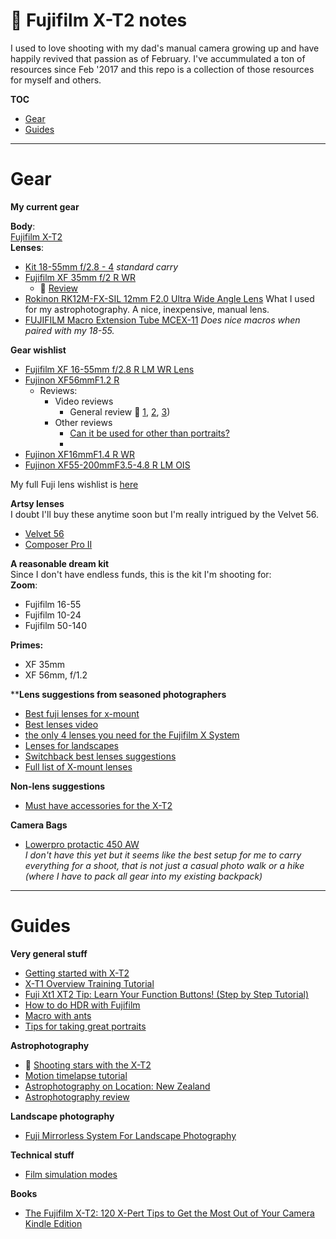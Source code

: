 # 📸 Fujifilm X-T2 notes

I used to love shooting with my dad's manual camera growing up and have happily revived that passion as of February. I've accummulated a ton of resources since Feb '2017 and this repo is a collection of those resources for myself and others.

**TOC**
- [Gear](https://github.com/karthik/fujifilm#gear)
- [Guides](https://github.com/karthik/fujifilm#guides)
---

# Gear 
**My current gear**

**Body**:  
[Fujifilm X-T2](https://www.bhphotovideo.com/c/product/1308957-REG/fujifilm_16519247_kit_x_t2_mirrorless_digital_camera.html/mode/edu)  
**Lenses**:  
- [Kit 18-55mm f/2.8 - 4](https://www.bhphotovideo.com/c/product/883530-STUD/Fujifilm_XF_18_55mm_f_2_8_4_OIS.html/mode/edu) _standard carry_  
- [Fujifilm XF 35mm f/2 R WR](https://www.bhphotovideo.com/c/product/1191420-REG/fujifilm_xf_35mm_f_2_r.html)   
	- 🎥 [Review](https://www.youtube.com/watch?v=Gb93X8uC5oo)     
- [Rokinon RK12M-FX-SIL 12mm F2.0 Ultra Wide Angle Lens](https://www.amazon.com/gp/product/B00K3T3GFY/ref=oh_aui_search_detailpage?ie=UTF8&psc=1) What I used for my astrophotography. A nice, inexpensive, manual lens.  
- [FUJIFILM Macro Extension Tube MCEX-11](https://www.amazon.com/gp/product/B00PVP07QG/ref=oh_aui_search_detailpage?ie=UTF8&psc=1)  _Does nice macros when paired with my 18-55._  


**Gear wishlist**

- [Fujifilm XF 16-55mm f/2.8 R LM WR Lens](https://www.bhphotovideo.com/c/product/1110879-REG/fujifilm_xf_16_55mm_f_2_8_r.html/mode/edu/mode/edu)
- [Fujinon XF56mmF1.2 R](https://www.amazon.com/dp/B00HK8Z9AG/ref=wl_it_dp_o_pC_nS_ttl?_encoding=UTF8&colid=3VM4106Z470GQ&coliid=IX3IL0S73SZY4) 
	- Reviews: 
		- Video reviews 
			- General review 🎥 [1](https://www.youtube.com/watch?v=EMVFVt52fAQ), [2](https://www.youtube.com/watch?v=4aDiDEVXcmA), [3](https://www.youtube.com/watch?v=7EvsIRDguQQ))
		- Other reviews
			- [Can it be used for other than portraits?](https://www.dpreview.com/forums/thread/3936689)
			- 
- [Fujinon XF16mmF1.4 R WR](https://www.amazon.com/dp/B00W6VZLFA/ref=wl_it_dp_o_pC_nS_ttl?_encoding=UTF8&colid=3VM4106Z470GQ&coliid=I27LUXNT89FJ5X)
- [Fujinon XF55-200mmF3.5-4.8 R LM OIS](https://www.amazon.com/dp/B00CNZTPGA/ref=wl_it_dp_o_pC_S_ttl?_encoding=UTF8&colid=3VM4106Z470GQ&coliid=I2XUPS479W4CAC&psc=1)

My full Fuji lens wishlist is [here](https://www.amazon.com/gp/registry/wishlist/3VM4106Z470GQ/ref=cm_wl_list_o_6?)

**Artsy lenses**  
I doubt I'll buy these anytime soon but I'm really intrigued by the Velvet 56.
- [Velvet 56](http://lensbaby.com/product/velvet-56/)
- [Composer Pro II](https://lensbaby.com/product/composer-pro-ii-with-sweet-50-optic/)

**A reasonable dream kit**  
Since I don't have endless funds, this is the kit I'm shooting for:  
**Zoom**:  
- Fujifilm 16-55
- Fujifilm 10-24
- Fujifilm 50-140

**Primes:**  
- XF 35mm
-  XF 56mm, f/1.2


****Lens suggestions from seasoned photographers**   

- [Best fuji lenses for x-mount](http://shotkit.com/best-fuji-lenses/)  
- [Best lenses video](https://www.youtube.com/watch?v=im6pLd2hghA)
- [the only 4 lenses you need for the Fujifilm X System](https://www.youtube.com/watch?v=PIK2ATRHfrQ)
- [Lenses for landscapes](http://bestmirrorlessblogs.com/buying-guide/best-fuji-x-t2-lenses/)
- [Switchback best lenses suggestions](http://www.switchbacktravel.com/best-lenses-fujifilm-x-t2)
- [Full list of X-mount lenses](https://alikgriffin.com/a-complete-list-of-fujifilm-x-mount-lenses/)

**Non-lens suggestions**  
- [Must have accessories for the X-T2](https://alikgriffin.com/must-have-accessories-for-the-fujifilm-x-t2/)

**Camera Bags**  
- [Lowerpro protactic 450 AW](https://www.youtube.com/watch?v=miwQIbwrcmU)  
_I don't have this yet but it seems like the best setup for me to carry everything for a shoot, that is not just a casual photo walk or a hike (where I have to pack all gear into my existing backpack)_

---

# Guides

**Very general stuff**   
- [Getting started with X-T2](https://www.youtube.com/watch?v=V3P7kkCULgE)
- [X-T1 Overview Training Tutorial](https://www.youtube.com/watch?v=Udq5ua8_l7k)
- [Fuji Xt1 XT2 Tip: Learn Your Function Buttons! (Step by Step Tutorial)](https://www.youtube.com/watch?v=An3GYfnqcao)
- [How to do HDR with Fujifilm](https://www.youtube.com/watch?v=Hfz0n7C7PGs)
- [Macro with ants](https://www.youtube.com/watch?v=NlemBM-rWuQ)
- [Tips for taking great portraits](http://uncrate.com/video/tips-for-taking-great-portraits/)

**Astrophotography**
- 🎥 [Shooting stars with the X-T2](https://www.youtube.com/watch?v=yvCfQtdypkk)
- [Motion timelapse tutorial](https://www.youtube.com/watch?v=ir7gBv7FRcs)
- [Astrophotography on Location: New Zealand](https://www.youtube.com/watch?v=nFdw6AM_sII)
- [Astrophotography review](http://www.lonelyspeck.com/fujifilm-x-t1-astrophotography-review/)

**Landscape photography**
- [Fuji Mirrorless System For Landscape Photography](https://www.exploringexposure.com/blog/2014/10/21/fuji-landscape-photography)

**Technical stuff**
- [Film simulation modes](https://fujilove.com/fujifilms-film-simulation-modes-and-what-they-are-actually-doing-to-your-images/)

**Books**  
- [The Fujifilm X-T2: 120 X-Pert Tips to Get the Most Out of Your Camera Kindle Edition](https://www.amazon.com/Fujifilm-X-T2-X-Pert-Tips-Camera-ebook/dp/B01N7J9TWB/ref=tmm_kin_swatch_0?_encoding=UTF8&qid=&sr=)  